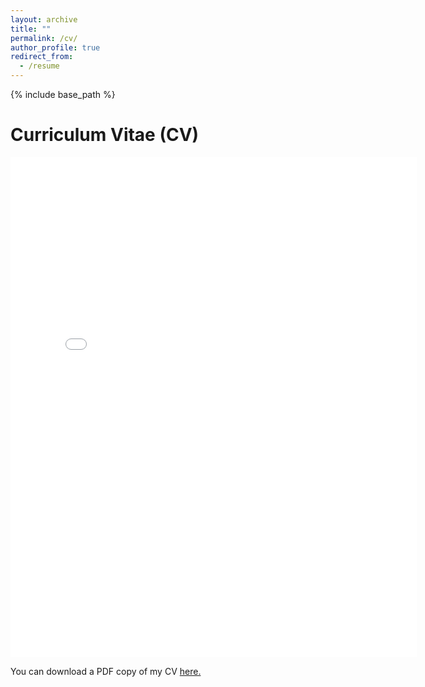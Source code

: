 ```yaml
---
layout: archive
title: ""
permalink: /cv/
author_profile: true
redirect_from:
  - /resume
---
```


{% include base_path %}

# Curriculum Vitae (CV)

<embed src="{{ site.baseurl }}/files/CV_2024.10.pdf" width="650" height="800" type='application/pdf'>

You can download a PDF copy of my CV <a href="{{ site.baseurl }}/files/CV_2024.10.pdf">here.</a>
